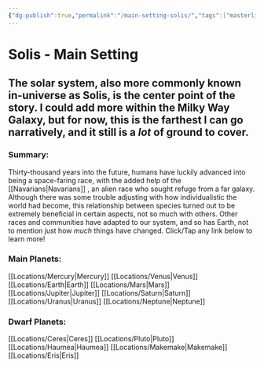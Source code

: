 ```yaml
---
{"dg-publish":true,"permalink":"/main-setting-solis/","tags":["masterlist","gardenEntry"],"dgHomeLink":true,"dgShowLocalGraph":true,"dgShowFileTree":true}
---
```


# Solis - Main Setting

## The solar system, also more commonly known in-universe as Solis, is the center point of the story. I could add more within the Milky Way Galaxy, but for now, this is the farthest I can go narratively, and it still is a *lot* of ground to cover.

### Summary:

Thirty-thousand years into the future, humans have luckily advanced into being a space-faring race, with the added help of the [[Navarians\|Navarians]] , an alien race who sought refuge from a far galaxy. Although there was some trouble adjusting with how individualistic the world had become, this relationship between species turned out to be extremely beneficial in certain aspects, not so much with others. Other races and communities have adapted to our system, and so has Earth, not to mention just how *much* things have changed. Click/Tap any link below to learn more!

### Main Planets:
[[Locations/Mercury\|Mercury]]
[[Locations/Venus\|Venus]]
[[Locations/Earth\|Earth]]
[[Locations/Mars\|Mars]]
[[Locations/Jupiter\|Jupiter]]
[[Locations/Saturn\|Saturn]]
[[Locations/Uranus\|Uranus]]
[[Locations/Neptune\|Neptune]]

### Dwarf Planets:
[[Locations/Ceres\|Ceres]]
[[Locations/Pluto\|Pluto]]
[[Locations/Haumea\|Haumea]]
[[Locations/Makemake\|Makemake]]
[[Locations/Eris\|Eris]]
